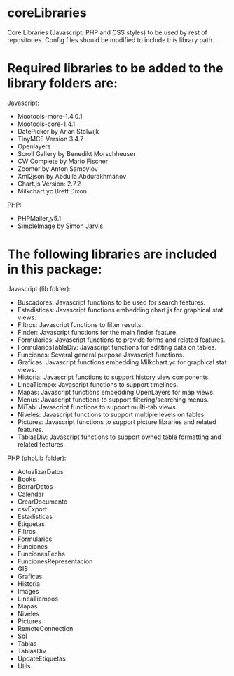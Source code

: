 # coreLibraries
Core Libraries (Javascript, PHP and CSS styles) to be used by rest of repositories. Config files should be modified to include this library path.

# Required libraries to be added to the library folders are:

Javascript:
- Mootools-more-1.4.0.1
- Mootools-core-1.4.1
- DatePicker by Arian Stolwijk
- TinyMCE Version 3.4.7
- Openlayers
- Scroll Gallery by Benedikt Morschheuser
- CW Complete by Mario Fischer
- Zoomer by Anton Samoylov
- Xml2json by Abdulla Abdurakhmanov
- Chart.js Version: 2.7.2
- Milkchart.yc Brett Dixon

PHP:
- PHPMailer_v5.1
- SimpleImage by Simon Jarvis

# The following libraries are included in this package:

Javascript (lib folder):
- Buscadores: Javascript functions to be used for search features.
- Estadisticas: Javascript functions embedding chart.js for graphical stat views.
- Filtros: Javascript functions to filter results.
- Finder: Javascript functions for the main finder feature.
- Formularios: Javascript functions to provide forms and related features.
- FormulariosTablaDiv: Javascript functions for editting data on tables.
- Funciones: Several general purpose Javascript functions.
- Graficas: Javascript functions embedding Milkchart.yc for graphical stat views.
- Historia: Javascript functions to support history view components.
- LineaTiempo: Javascript functions to support timelines.
- Mapas: Javascript functions embedding OpenLayers for map views.
- Menus: Javascript functions to support filtering/searching menus.
- MiTab: Javascript functions to support multi-tab views.
- Niveles: Javascript functions to support multiple levels on tables.
- Pictures: Javascript functions to support picture libraries and related features.
- TablasDiv: Javascript functions to support owned table formatting and related features.

PHP (phpLib folder):
- ActualizarDatos
- Books
- BorrarDatos
- Calendar
- CrearDocumento
- csvExport
- Estadisticas
- Etiquetas
- Filtros
- Formularios
- Funciones
- FuncionesFecha
- FuncionesRepresentacion
- GIS
- Graficas
- Historia
- Images
- LineaTiempos
- Mapas
- Niveles
- Pictures
- RemoteConnection
- Sql
- Tablas
- TablasDiv
- UpdateEtiquetas
- Utils
